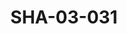 ---
pid: SHA-03-031
title: SHA-03-031
language: ar
original_label: 
rights: شرحبيل احمد
location_of_original: شرحبيل احمد
photographer_or_studio: 
scanned_from: photograph 8.8 by 12.1
_date: August, 1991
location: امدرمان
description: حفلة شرحبيل احمد علي يعقوب كباشي ادم خليل البوشي كامل حسين عادل كوكاب
additional_notes: 
permission_display: 'yes'
on_server: 'no'
on_website: 'no'
permalink: /photopages/ar/SHA-03-031
layout: photo-page
---